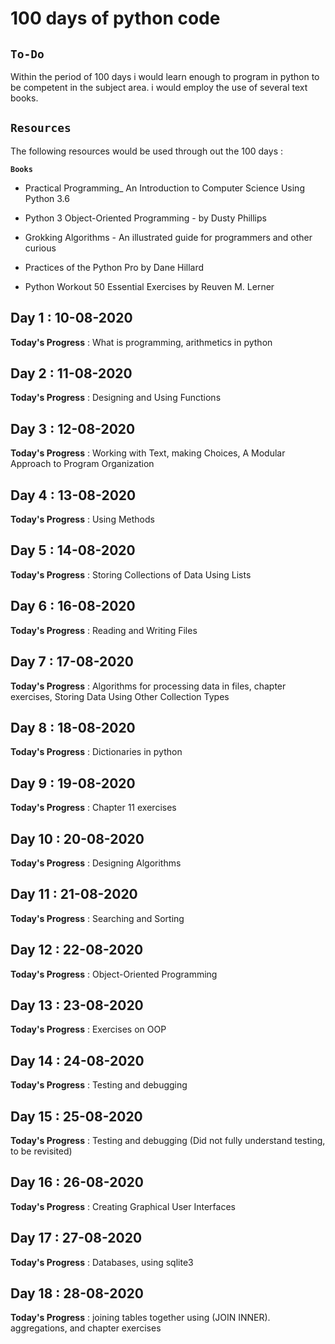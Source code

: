 # **100 days of python code**                     

## **`To-Do`**
 
Within the period of 100 days i would learn enough to program in python to be competent in the subject area. i would employ the use of several text books.

## **`Resources`**

The following resources would be used through out the 100 days    :
 
**`Books`**

- Practical Programming_ An Introduction to Computer Science Using Python 3.6

- Python 3 Object-Oriented Programming - by Dusty Phillips

- Grokking Algorithms - An illustrated guide for programmers and other curious

- Practices of the Python Pro by Dane Hillard

- Python Workout 50 Essential Exercises by Reuven M. Lerner


## Day 1 : 10-08-2020

**Today's Progress** : What is programming, arithmetics in python 


## Day 2 : 11-08-2020

**Today's Progress** : Designing and Using Functions

## Day 3 : 12-08-2020

**Today's Progress** : Working with Text, making Choices, A Modular Approach to Program Organization

## Day 4 : 13-08-2020

**Today's Progress** : Using Methods

## Day 5 : 14-08-2020

**Today's Progress** : Storing Collections of Data Using Lists

## Day 6 : 16-08-2020

**Today's Progress** : Reading and Writing Files

## Day 7 : 17-08-2020

**Today's Progress** : Algorithms for processing data in files, chapter exercises, Storing Data Using Other Collection Types

## Day 8 : 18-08-2020

**Today's Progress** : Dictionaries in python

## Day 9 : 19-08-2020

**Today's Progress** : Chapter 11 exercises

## Day 10 : 20-08-2020

**Today's Progress** : Designing Algorithms

## Day 11 : 21-08-2020

**Today's Progress** : Searching and Sorting

## Day 12 : 22-08-2020

**Today's Progress** : Object-Oriented Programming

## Day 13 : 23-08-2020

**Today's Progress** : Exercises on OOP

## Day 14 : 24-08-2020

**Today's Progress** : Testing and debugging

## Day 15 : 25-08-2020

**Today's Progress** : Testing and debugging (Did not fully understand testing, to be revisited)

## Day 16 : 26-08-2020

**Today's Progress** : Creating Graphical User Interfaces

## Day 17 : 27-08-2020

**Today's Progress** : Databases, using sqlite3

## Day 18 : 28-08-2020

**Today's Progress** : joining tables together using (JOIN INNER). aggregations, and chapter exercises